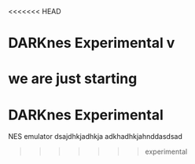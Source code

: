 <<<<<<< HEAD
# DARKnes Experimental v
we are just starting
=======
# DARKnes Experimental
NES emulator
dsajdhkjadhkja
adkhadhkjahnddasdsad
>>>>>>> experimental
